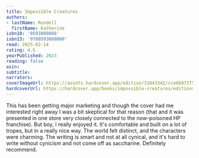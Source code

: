 ```yaml
---
title: Impossible Creatures
authors:
- lastName: Rundell
  firstName: Katherine
isbn10: '0593809866'
isbn13: '9780593809860'
read: 2025-02-14
rating: 4.5
yearPublished: 2023
reading: false
asin:
subtitle:
narrators:
coverImageUrl: https://assets.hardcover.app/edition/31043342/cce6b872f563bfba049f4cc05e3f88934a204404.jpeg
hardcoverUrl: https://hardcover.app/books/impossible-creatures/editions/31589449
---
```

This has been getting major marketing and though the cover had me interested right away I was a bit skeptical for that reason (that and it was presented in one store very closely connected to the now-poisoned HP franchise). But boy, I really enjoyed it. It's comfortable and built on a lot of tropes, but in a really nice way. The world felt distinct, and the characters were charming. The writing is smart and not at all cynical, and it's hard to write without cynicism and not come off as saccharine. Definitely recommend.

